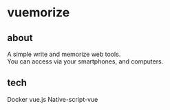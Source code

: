 # vuemorize


## about
A simple write and memorize web tools.  
You can access via your smartphones, and computers.

## tech
Docker
vue.js
Native-script-vue

